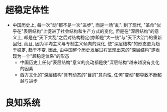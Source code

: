# 超稳定体性

- 中国历史上, 每一次"动"都不是一次"进步", 而是一场"乱". 到了现代, "革命"似乎在"表层结构"上促进了社会结构和生产方式的变化, 但是在"深层结构"的意义上, 却是在"天下大乱"之后对结构稳定(亦即是"大一统"与"天下大治")的重新回归, 而且, 因为平均主义与专制主义倾向的深化, 使"深层结构"的形态更为趋于稳定, 趋于不变. 因此, 由中国整个历史发展过程呈现出来的"深层结构"遂表现为一个"超稳定体系"的形态
  - 中国历史上任何"表层结构"意义的变动都是使"深层结构"越来越没有变化的因素
  - 西方文化的"深层结构"具有动态的"目的"意向性, 任何"变动"都导致不断超越与进步

# 良知系统



